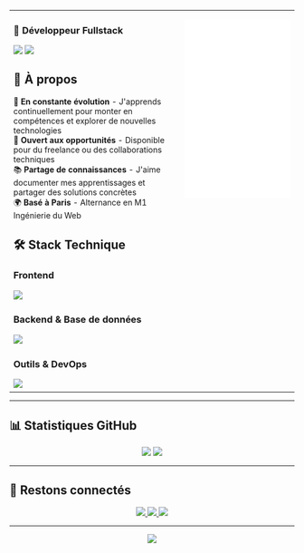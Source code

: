 <table>
<tr>
<td valign="top" width="60%">

### 🚀 Développeur Fullstack

<p>
  <img src="https://komarev.com/ghpvc/?username=VictorJqn&color=61DAFB&style=for-the-badge&label=Profile+Views" />
  <img src="https://img.shields.io/github/followers/VictorJqn?style=for-the-badge&color=61DAFB&labelColor=1e1e2e&logo=github" />
</p>

## 🎯 À propos

🧠 **En constante évolution** - J'apprends continuellement pour monter en compétences et explorer de nouvelles technologies  
💼 **Ouvert aux opportunités** - Disponible pour du freelance ou des collaborations techniques  
📚 **Partage de connaissances** - J'aime documenter mes apprentissages et partager des solutions concrètes  
🌍 **Basé à Paris** - Alternance en M1 Ingénierie du Web

## 🛠️ Stack Technique

### Frontend
<img src="https://skillicons.dev/icons?i=js,ts,react,nextjs,html,css,tailwind" />

### Backend & Base de données
<img src="https://skillicons.dev/icons?i=nodejs,express,postgresql,mongodb" />

### Outils & DevOps
<img src="https://skillicons.dev/icons?i=git,github,vscode,docker,vercel" />

</td>
<td valign="top" width="40%">

![Metrics](https://raw.githubusercontent.com/VictorJqn/VictorJqn/main/github-metrics.svg)

</td>
</tr>
</table>

---

## 📊 Statistiques GitHub

<div align="center">

<img src="https://github-readme-stats.vercel.app/api?username=VictorJqn&show_icons=true&theme=tokyonight&hide_border=true&bg_color=0D1117&title_color=61DAFB&icon_color=61DAFB&text_color=C9D1D9" width="49%" />
<img src="https://github-readme-streak-stats.herokuapp.com/?user=VictorJqn&theme=tokyonight&hide_border=true&background=0D1117&stroke=61DAFB&ring=61DAFB&fire=61DAFB&currStreakLabel=61DAFB" width="49%" />

</div>

---

## 🤝 Restons connectés

<div align="center">

<a href="https://victorjacquin.fr" target="_blank">
  <img src="https://img.shields.io/badge/Portfolio-FF5722?style=for-the-badge&logo=google-chrome&logoColor=white" />
</a>
<a href="mailto:victorjacquin.dev@gmail.com">
  <img src="https://img.shields.io/badge/Email-D14836?style=for-the-badge&logo=gmail&logoColor=white" />
</a>
<a href="https://www.linkedin.com/in/victor-jacquin-505a27214/" target="_blank">
  <img src="https://img.shields.io/badge/LinkedIn-0077B5?style=for-the-badge&logo=linkedin&logoColor=white" />
</a>

</div>

---

<div align="center">
  <img src="https://capsule-render.vercel.app/api?type=waving&color=61DAFB&height=120&section=footer" />
</div>

